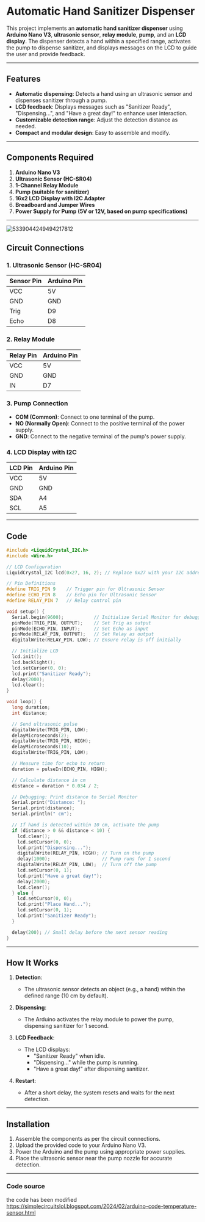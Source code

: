 # Automatic Hand Sanitizer Dispenser

This project implements an **automatic hand sanitizer dispenser** using **Arduino Nano V3**, **ultrasonic sensor**, **relay module**, **pump**, and an **LCD display**. The dispenser detects a hand within a specified range, activates the pump to dispense sanitizer, and displays messages on the LCD to guide the user and provide feedback.

---

## Features

- **Automatic dispensing**: Detects a hand using an ultrasonic sensor and dispenses sanitizer through a pump.
- **LCD feedback**: Displays messages such as "Sanitizer Ready", "Dispensing...", and "Have a great day!" to enhance user interaction.
- **Customizable detection range**: Adjust the detection distance as needed.
- **Compact and modular design**: Easy to assemble and modify.

---

## Components Required

1. **Arduino Nano V3**
2. **Ultrasonic Sensor (HC-SR04)**
3. **1-Channel Relay Module**
4. **Pump (suitable for sanitizer)**
5. **16x2 LCD Display with I2C Adapter**
6. **Breadboard and Jumper Wires**
7. **Power Supply for Pump (5V or 12V, based on pump specifications)**

---
![5339044249494217812](https://github.com/user-attachments/assets/8f780171-4a68-467f-a705-bbf355704357)

## Circuit Connections

### **1. Ultrasonic Sensor (HC-SR04)**

| Sensor Pin | Arduino Pin  |
|------------|--------------|
| VCC        | 5V           |
| GND        | GND          |
| Trig       | D9           |
| Echo       | D8           |

### **2. Relay Module**

| Relay Pin  | Arduino Pin  |
|------------|--------------|
| VCC        | 5V           |
| GND        | GND          |
| IN         | D7           |

### **3. Pump Connection**

- **COM (Common)**: Connect to one terminal of the pump.
- **NO (Normally Open)**: Connect to the positive terminal of the power supply.
- **GND**: Connect to the negative terminal of the pump's power supply.

### **4. LCD Display with I2C**

| LCD Pin    | Arduino Pin  |
|------------|--------------|
| VCC        | 5V           |
| GND        | GND          |
| SDA        | A4           |
| SCL        | A5           |


---

## Code

```cpp
#include <LiquidCrystal_I2C.h>
#include <Wire.h>

// LCD Configuration
LiquidCrystal_I2C lcd(0x27, 16, 2); // Replace 0x27 with your I2C address if different

// Pin Definitions
#define TRIG_PIN 9    // Trigger pin for Ultrasonic Sensor
#define ECHO_PIN 8    // Echo pin for Ultrasonic Sensor
#define RELAY_PIN 7   // Relay control pin

void setup() {
  Serial.begin(9600);           // Initialize Serial Monitor for debugging
  pinMode(TRIG_PIN, OUTPUT);    // Set Trig as output
  pinMode(ECHO_PIN, INPUT);     // Set Echo as input
  pinMode(RELAY_PIN, OUTPUT);   // Set Relay as output
  digitalWrite(RELAY_PIN, LOW); // Ensure relay is off initially

  // Initialize LCD
  lcd.init();
  lcd.backlight();
  lcd.setCursor(0, 0);
  lcd.print("Sanitizer Ready");
  delay(2000);
  lcd.clear();
}

void loop() {
  long duration;
  int distance;

  // Send ultrasonic pulse
  digitalWrite(TRIG_PIN, LOW);
  delayMicroseconds(2);
  digitalWrite(TRIG_PIN, HIGH);
  delayMicroseconds(10);
  digitalWrite(TRIG_PIN, LOW);

  // Measure time for echo to return
  duration = pulseIn(ECHO_PIN, HIGH);

  // Calculate distance in cm
  distance = duration * 0.034 / 2;

  // Debugging: Print distance to Serial Monitor
  Serial.print("Distance: ");
  Serial.print(distance);
  Serial.println(" cm");

  // If hand is detected within 10 cm, activate the pump
  if (distance > 0 && distance < 10) {
    lcd.clear();
    lcd.setCursor(0, 0);
    lcd.print("Dispensing...");
    digitalWrite(RELAY_PIN, HIGH); // Turn on the pump
    delay(1000);                   // Pump runs for 1 second
    digitalWrite(RELAY_PIN, LOW);  // Turn off the pump
    lcd.setCursor(0, 1);
    lcd.print("Have a great day!");
    delay(2000);
    lcd.clear();
  } else {
    lcd.setCursor(0, 0);
    lcd.print("Place Hand...");
    lcd.setCursor(0, 1);
    lcd.print("Sanitizer Ready");
  }

  delay(200); // Small delay before the next sensor reading
}
```

---

## How It Works

1. **Detection**:
   - The ultrasonic sensor detects an object (e.g., a hand) within the defined range (10 cm by default).

2. **Dispensing**:
   - The Arduino activates the relay module to power the pump, dispensing sanitizer for 1 second.

3. **LCD Feedback**:
   - The LCD displays:
     - "Sanitizer Ready" when idle.
     - "Dispensing..." while the pump is running.
     - "Have a great day!" after dispensing sanitizer.

4. **Restart**:
   - After a short delay, the system resets and waits for the next detection.

---

## Installation

1. Assemble the components as per the circuit connections.
2. Upload the provided code to your Arduino Nano V3.
3. Power the Arduino and the pump using appropriate power supplies.
4. Place the ultrasonic sensor near the pump nozzle for accurate detection.

---


### Code source
the code has been modified
https://simplecircuitslol.blogspot.com/2024/02/arduino-code-temperature-sensor.html

